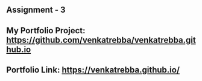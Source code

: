 ## Assignment - 3
## My Portfolio Project: https://github.com/venkatrebba/venkatrebba.github.io
## Portfolio Link: https://venkatrebba.github.io/

